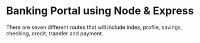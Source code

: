# Banking Portal using Node & Express

There are seven different routes that will include index, profile, savings, checking, credit, transfer and payment.
